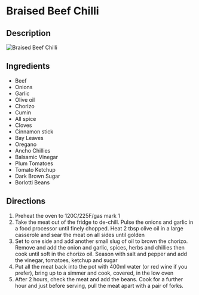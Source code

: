 # Braised Beef Chilli

## Description
![Braised Beef Chilli](https://www.themealdb.com/images/media/meals/uuqvwu1504629254.jpg "Braised Beef Chilli")

## Ingredients
- Beef
- Onions
- Garlic
- Olive oil
- Chorizo
- Cumin
- All spice
- Cloves
- Cinnamon stick
- Bay Leaves
- Oregano
- Ancho Chillies
- Balsamic Vinegar
- Plum Tomatoes
- Tomato Ketchup
- Dark Brown Sugar
- Borlotti Beans

## Directions
1. Preheat the oven to 120C/225F/gas mark 1
2. Take the meat out of the fridge to de-chill. Pulse the onions and garlic in a food processor until finely chopped. Heat 2 tbsp olive oil in a large casserole and sear the meat on all sides until golden
3. Set to one side and add another small slug of oil to brown the chorizo. Remove and add the onion and garlic, spices, herbs and chillies then cook until soft in the chorizo oil. Season with salt and pepper and add the vinegar, tomatoes, ketchup and sugar
4. Put all the meat back into the pot with 400ml water (or red wine if you prefer), bring up to a simmer and cook, covered, in the low oven
5. After 2 hours, check the meat and add the beans. Cook for a further hour and just before serving, pull the meat apart with a pair of forks.
